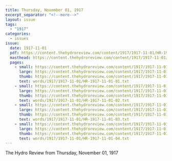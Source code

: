 ```yaml
---
title: Thursday, November 01, 1917
excerpt_separator: "<!--more-->"
layout: issue
tags:
  - "1917"
categories:
  - issues
issue:
  date: 1917-11-01
  pdf: https://content.thehydroreview.com/content/1917/1917-11-01/HR-1917-11-01.pdf
  masthead: https://content.thehydroreview.com/content/1917/1917-11-01/masthead/HR-1917-11-01.jpg
  pages:
    - small: https://content.thehydroreview.com/content/1917/1917-11-01/small/HR-1917-11-01-01.jpg
      large: https://content.thehydroreview.com/content/1917/1917-11-01/large/HR-1917-11-01-01.jpg
      thumb: https://content.thehydroreview.com/content/1917/1917-11-01/thumbnails/HR-1917-11-01-01.jpg
      text: words/1917/1917-11-01/HR-1917-11-01-01.txt
    - small: https://content.thehydroreview.com/content/1917/1917-11-01/small/HR-1917-11-01-02.jpg
      large: https://content.thehydroreview.com/content/1917/1917-11-01/large/HR-1917-11-01-02.jpg
      thumb: https://content.thehydroreview.com/content/1917/1917-11-01/thumbnails/HR-1917-11-01-02.jpg
      text: words/1917/1917-11-01/HR-1917-11-01-02.txt
    - small: https://content.thehydroreview.com/content/1917/1917-11-01/small/HR-1917-11-01-03.jpg
      large: https://content.thehydroreview.com/content/1917/1917-11-01/large/HR-1917-11-01-03.jpg
      thumb: https://content.thehydroreview.com/content/1917/1917-11-01/thumbnails/HR-1917-11-01-03.jpg
      text: words/1917/1917-11-01/HR-1917-11-01-03.txt
    - small: https://content.thehydroreview.com/content/1917/1917-11-01/small/HR-1917-11-01-04.jpg
      large: https://content.thehydroreview.com/content/1917/1917-11-01/large/HR-1917-11-01-04.jpg
      thumb: https://content.thehydroreview.com/content/1917/1917-11-01/thumbnails/HR-1917-11-01-04.jpg
      text: words/1917/1917-11-01/HR-1917-11-01-04.txt
---
```


The Hydro Review from Thursday, November 01, 1917

<!--more-->

